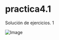 # practica4.1

Solución de ejercicios.
1

![Image](https://github.com/user-attachments/assets/5b60f5ea-a64e-4817-9090-8d6f956eb406)
